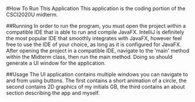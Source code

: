 #How To Run This Application
This application is the coding portion of the CSCI2020U midterm.

##Running
In order to run the program, you must open the project within a compatible IDE
that is able to run and compile JavaFX. IntelliJ is definitely the most popular IDE
that smoothly integrates with JavaFX, however feel free to use the IDE of your
choice, as long as it is configured for JavaFX. After opening the project in a 
compatible IDE, navigate to the 'main' method within the Midterm class, then run 
the main method. Doing so should generate a UI window for the application.

##Usage
The UI application contains multiple windows you can navigate to and from using
buttons. The first contains a short animation of a circle, the second contains
2D graphics of my initials GB, the third contains an about section
describing the app and myself.